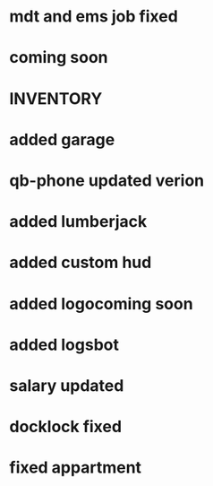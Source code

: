 # mdt and ems job fixed
# coming soon
# INVENTORY
# added garage
# qb-phone updated verion
# added lumberjack
# added custom hud
# added logocoming soon 
# added logsbot
# salary updated 
# docklock fixed 
# fixed appartment
